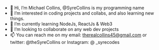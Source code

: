 - 👋 Hi, I’m Michael Collins, @SyreCollins is my programming name
- 👀 I’m interested in coding projects and collabs, and also learning new things.
- 🌱 I’m currently learning NodeJs, ReactJs & Web3
- 💞️ I’m looking to collaborate on any web dev projects
- 📫 You can reach me on my email: therealcollins45@gmail.com or twitter: @theSyreCollins or Instagram: @ _syrecodes

<!---
SyreCollins/SyreCollins is a ✨ special ✨ repository because its `README.md` (this file) appears on your GitHub profile.
You can click the Preview link to take a look at your changes.
--->
